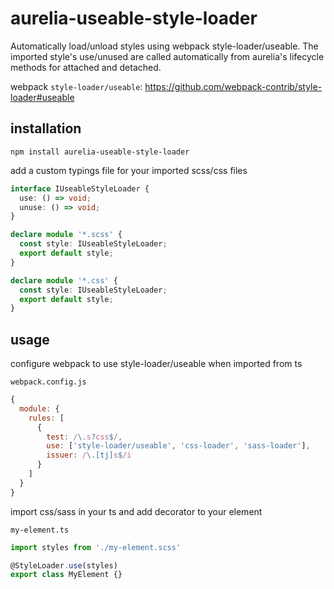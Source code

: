 # aurelia-useable-style-loader

Automatically load/unload styles using webpack style-loader/useable.  The imported style's use/unused are called automatically from aurelia's lifecycle methods for attached and detached.

webpack `style-loader/useable`: https://github.com/webpack-contrib/style-loader#useable

## installation

`npm install aurelia-useable-style-loader`

add a custom typings file for your imported scss/css files

```typescript
interface IUseableStyleLoader {
  use: () => void;
  unuse: () => void;
}

declare module '*.scss' {
  const style: IUseableStyleLoader;
  export default style;
}

declare module '*.css' {
  const style: IUseableStyleLoader;
  export default style;
}
```

## usage

configure webpack to use style-loader/useable when imported from ts

`webpack.config.js`
```javascript
{
  module: {
    rules: [
      {
        test: /\.s?css$/,
        use: ['style-loader/useable', 'css-loader', 'sass-loader'],
        issuer: /\.[tj]s$/i
      }
    ]
  }
}
```

import css/sass in your ts and add decorator to your element

`my-element.ts`
```typescript
import styles from './my-element.scss'

@StyleLoader.use(styles)
export class MyElement {}
```
